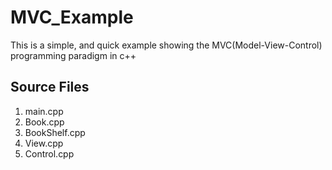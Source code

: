 # MVC_Example
This is a simple, and quick example showing the MVC(Model-View-Control) programming paradigm in c++

## Source Files  
1. main.cpp
2. Book.cpp
3. BookShelf.cpp
4. View.cpp
5. Control.cpp
